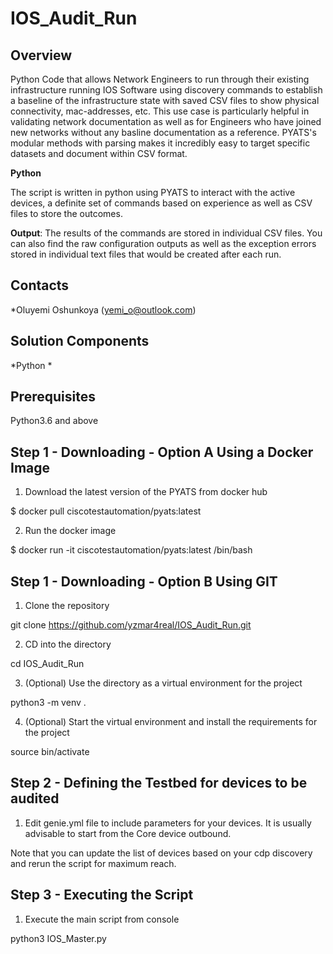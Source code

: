 # IOS_Audit_Run
 
## Overview

 Python Code that allows Network Engineers to run through their existing infrastructure running IOS Software using discovery commands to establish a baseline of the infrastructure state with saved CSV files to show physical connectivity, mac-addresses, etc. This use case is particularly helpful in validating network documentation as well as for Engineers who have joined new networks without any basline documentation as a reference. PYATS's modular methods with parsing makes it incredibly easy to target specific datasets and document within CSV format. 


**Python**

The script is written in python using PYATS to interact with the active devices, a definite set of commands based on experience as well as CSV files to store the outcomes.

**Output**: The results of the commands are stored in individual CSV files. You can also find the raw configuration outputs as well as the exception errors stored in individual text files that would be created after each run.

## Contacts
*Oluyemi Oshunkoya (yemi_o@outlook.com)

## Solution Components
*Python
*

## Prerequisites 

Python3.6 and above

## Step 1 - Downloading - Option A Using a Docker Image

1. Download the latest version of the PYATS from docker hub

$ docker pull ciscotestautomation/pyats:latest

2. Run the docker image 

$ docker run -it ciscotestautomation/pyats:latest /bin/bash

## Step 1 - Downloading - Option B Using GIT

1. Clone the repository

git clone https://github.com/yzmar4real/IOS_Audit_Run.git

2. CD into the directory 

cd IOS_Audit_Run

3. (Optional) Use the directory as a virtual environment for the project

python3 -m venv . 

4. (Optional) Start the virtual environment and install the requirements for the project

source bin/activate

## Step 2 - Defining the Testbed for devices to be audited

1. Edit genie.yml file to include parameters for your devices. It is usually advisable to start from the Core device outbound. 

Note that you can update the list of devices based on your cdp discovery and rerun the script for maximum reach.

## Step 3 - Executing the Script 

1. Execute the main script from console

python3 IOS_Master.py
